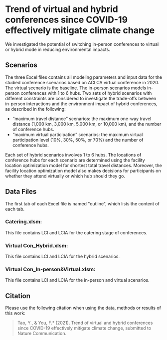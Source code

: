 # Trend of virtual and hybrid conferences since COVID-19 effectively mitigate climate change
We investigated the potential of switching in-person conferences to virtual or hybrid mode in reducing environmental impacts. 
## Scenarios
The three Excel files contains all modeling parameters and input data for the studied conference scenarios based on ACLCA virtual conference in 2020. The virtual scenario is the baseline. The in-person scenarios models in-person conferences with 1 to 6 hubs. Two sets of hybrid scenarios with different constraints are considered to investigate the trade-offs between in-person interactions and the environment impact of hybrid conferences, as described in the following: 
-	 “maximum travel distance” scenarios:  the maximum one-way travel distance (1,000 km, 3,000 km, 5,000 km, or 10,000 km), and the number of conference hubs.
-	 “maximum virtual participation” scenarios: the maximum virtual participation level (10%, 30%, 50%, or 70%) and the number of conference hubs.

Each set of hybrid scenarios involves 1 to 6 hubs. The locations of conference hubs for each scenario are determined using the facility location optimization model for shortest total travel distances. Moreover, the facility location optimization model also makes decisions for participants on whether they attend virtually or which hub should they go.
## Data Files
The first tab of each Excel file is named "outline", which lists the content of each tab.
### Catering.xlsm: 
This file contains LCI and LCIA for the catering stage of conferences.
### Virtual Con_Hybrid.xlsm: 
This file contains LCI and LCIA for the hybrid scenarios.
### Virtual Con_In-person&Virtual.xlsm: 
This file contains LCI and LCIA for the in-person and virtual scenarios.
## Citation
Please use the following citation when using the data, methods or results of this work:
> Tao, Y., & You, F.* (2021). Trend of virtual and hybrid conferences since COVID-19 effectively mitigate climate change, submitted to Nature Communication.
